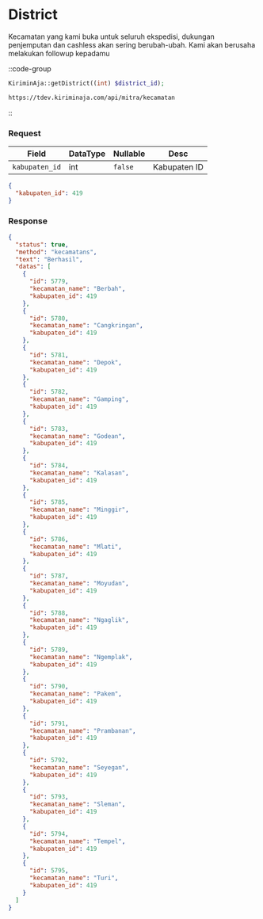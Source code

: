 # District
Kecamatan yang kami buka untuk seluruh ekspedisi, dukungan penjemputan dan cashless akan sering berubah-ubah. Kami akan berusaha melakukan followup kepadamu


::code-group
```php [PHP]
KiriminAja::getDistrict((int) $district_id);
```
```bash [POST]
https://tdev.kiriminaja.com/api/mitra/kecamatan
```
::

### Request
| Field            | DataType | Nullable  | Desc         |
|------------------|----------|-----------|--------------|
| ``kabupaten_id`` | int      | ``false`` | Kabupaten ID |
```json
{
  "kabupaten_id": 419
}
```

### Response
```json
{
  "status": true,
  "method": "kecamatans",
  "text": "Berhasil",
  "datas": [
    {
      "id": 5779,
      "kecamatan_name": "Berbah",
      "kabupaten_id": 419
    },
    {
      "id": 5780,
      "kecamatan_name": "Cangkringan",
      "kabupaten_id": 419
    },
    {
      "id": 5781,
      "kecamatan_name": "Depok",
      "kabupaten_id": 419
    },
    {
      "id": 5782,
      "kecamatan_name": "Gamping",
      "kabupaten_id": 419
    },
    {
      "id": 5783,
      "kecamatan_name": "Godean",
      "kabupaten_id": 419
    },
    {
      "id": 5784,
      "kecamatan_name": "Kalasan",
      "kabupaten_id": 419
    },
    {
      "id": 5785,
      "kecamatan_name": "Minggir",
      "kabupaten_id": 419
    },
    {
      "id": 5786,
      "kecamatan_name": "Mlati",
      "kabupaten_id": 419
    },
    {
      "id": 5787,
      "kecamatan_name": "Moyudan",
      "kabupaten_id": 419
    },
    {
      "id": 5788,
      "kecamatan_name": "Ngaglik",
      "kabupaten_id": 419
    },
    {
      "id": 5789,
      "kecamatan_name": "Ngemplak",
      "kabupaten_id": 419
    },
    {
      "id": 5790,
      "kecamatan_name": "Pakem",
      "kabupaten_id": 419
    },
    {
      "id": 5791,
      "kecamatan_name": "Prambanan",
      "kabupaten_id": 419
    },
    {
      "id": 5792,
      "kecamatan_name": "Seyegan",
      "kabupaten_id": 419
    },
    {
      "id": 5793,
      "kecamatan_name": "Sleman",
      "kabupaten_id": 419
    },
    {
      "id": 5794,
      "kecamatan_name": "Tempel",
      "kabupaten_id": 419
    },
    {
      "id": 5795,
      "kecamatan_name": "Turi",
      "kabupaten_id": 419
    }
  ]
}
```
